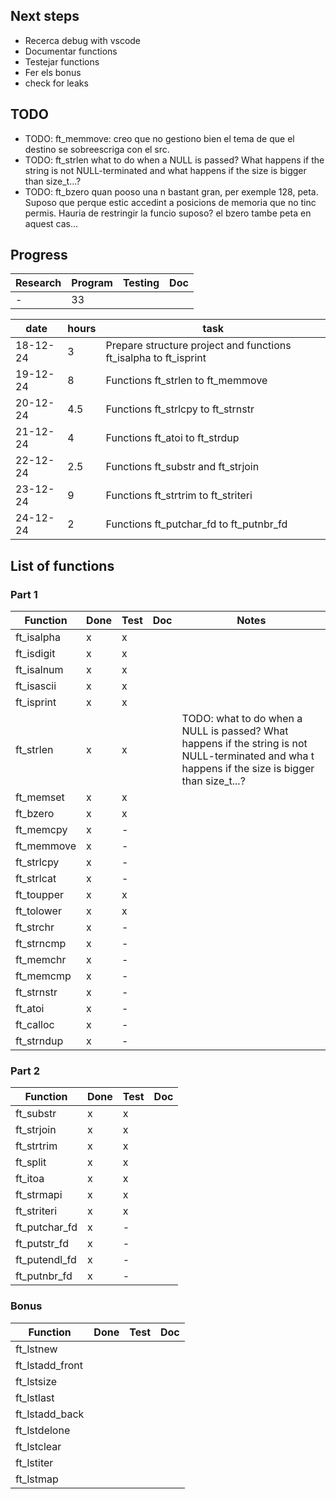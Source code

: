 ## Next steps
- Recerca debug with vscode
- Documentar functions
- Testejar functions
- Fer els bonus
- check for leaks

## TODO
- TODO: ft_memmove: creo que no gestiono bien el tema de que el destino se sobreescriga con el src.
- TODO: ft_strlen what to do when a NULL is passed? What happens if the string is not NULL-terminated and what happens if the size is bigger than size_t...?
- TODO: ft_bzero quan pooso una n bastant gran, per exemple 128, peta. Suposo que perque estic accedint a posicions de memoria que no tinc permis. Hauria de restringir la funcio suposo? el bzero tambe peta en aquest cas...

## Progress

|Research|Program|Testing|Doc|
|--------|-------|-------|---|
|-|33|||

|date|hours|task|
|----|-----|----|
|18-12-24|3|Prepare structure project and functions ft_isalpha to ft_isprint|
|19-12-24|8|Functions ft_strlen to ft_memmove|
|20-12-24|4.5|Functions ft_strlcpy to ft_strnstr|
|21-12-24|4|Functions ft_atoi to ft_strdup|
|22-12-24|2.5|Functions ft_substr and ft_strjoin|
|23-12-24|9|Functions ft_strtrim to ft_striteri|
|24-12-24|2|Functions ft_putchar_fd to ft_putnbr_fd|

## List of functions
### Part 1
|Function|Done|Test|Doc|Notes|
|--------|----|----|---|-----|
|ft_isalpha|x|x|||
|ft_isdigit|x|x|||
|ft_isalnum|x|x|||
|ft_isascii|x|x|||
|ft_isprint|x|x|||
|ft_strlen|x|x||TODO: what to do when a NULL is passed? What happens if the string is not NULL-terminated and wha    t happens if the size is bigger than size_t...?|
|ft_memset|x|x|||
|ft_bzero|x|x|||
|ft_memcpy|x|-|||
|ft_memmove|x|-|||
|ft_strlcpy|x|-|||
|ft_strlcat|x|-|||
|ft_toupper|x|x|||
|ft_tolower|x|x|||
|ft_strchr|x|-|||
|ft_strncmp|x|-|||
|ft_memchr|x|-|||
|ft_memcmp|x|-|||
|ft_strnstr|x|-|||
|ft_atoi|x|-|||
|ft_calloc|x|-|||
|ft_strndup|x|-|||

### Part 2
|Function|Done|Test|Doc|
|--------|----|----|---|
|ft_substr|x|x||
|ft_strjoin|x|x||
|ft_strtrim|x|x||
|ft_split|x|x||
|ft_itoa|x|x||
|ft_strmapi|x|x||
|ft_striteri|x|x||
|ft_putchar_fd|x|-||
|ft_putstr_fd|x|-||
|ft_putendl_fd|x|-||
|ft_putnbr_fd|x|-||

### Bonus
|Function|Done|Test|Doc|
|--------|----|----|---|
|ft_lstnew||||
|ft_lstadd_front||||
|ft_lstsize||||
|ft_lstlast||||
|ft_lstadd_back||||
|ft_lstdelone||||
|ft_lstclear||||
|ft_lstiter||||
|ft_lstmap||||






